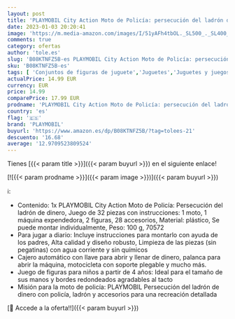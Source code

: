 ```yaml
---
layout: post
title: 'PLAYMOBIL City Action Moto de Policía: persecución del ladrón de Dinero  A Partir de 4 años  70572 '
date: 2023-01-03 20:20:41
image: 'https://m.media-amazon.com/images/I/51yAFh4tbOL._SL500_._SL400_.jpg'
comments: true
category: ofertas
author: 'tole.es'
slug: 'B08KTNFZ5B-es PLAYMOBIL City Action Moto de Policía: persecución del...'
sku: 'B08KTNFZ5B-es'
tags: [ 'Conjuntos de figuras de juguete','Juguetes','Juguetes y juegos','Muñecos y figuras','playmobil','🇪🇸', ]
actualPrice: 14.99 EUR
currency: EUR
price: 14.99
comparePrice: 17.99 EUR
prodname: 'PLAYMOBIL City Action Moto de Policía: persecución del ladrón de Dinero  A Partir de 4 años  70572 '
country: 'es'
flag: '🇪🇸'
brand: 'PLAYMOBIL'
buyurl: 'https://www.amazon.es/dp/B08KTNFZ5B/?tag=tolees-21'
descuento: '16.68'
average: '12.9709523809524'
---
```


Tienes [{{< param title >}}]({{< param buyurl >}}) en el siguiente enlace!

[![{{< param prodname >}}]({{< param image >}})]({{< param buyurl >}})

ℹ️:

- Contenido: 1x PLAYMOBIL City Action Moto de Policía: Persecución del ladrón de dinero, Juego de 32 piezas con instrucciones: 1 moto, 1 máquina expendedora, 2 figuras, 28 accesorios, Material: plástico, Se puede montar individualmente, Peso: 100 g, 70572
- Para jugar a diario: Incluye instrucciones para montarlo con ayuda de los padres, Alta calidad y diseño robusto, Limpieza de las piezas (sin pegatinas) con agua corriente y sin químicos
- Cajero automático con llave para abrir y llenar de dinero, palanca para abrir la máquina, motocicleta con soporte plegable y mucho más.
- Juego de figuras para niños a partir de 4 años: Ideal para el tamaño de sus manos y bordes redondeados agradables al tacto
- Misión para la moto de policía: PLAYMOBIL Persecución del ladrón de dinero con policía, ladrón y accesorios para una recreación detallada

[🛒 Accede a la oferta!!]({{< param buyurl >}})
